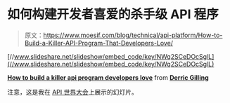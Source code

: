 # 如何构建开发者喜爱的杀手级 API 程序

> 原文：<https://www.moesif.com/blog/technical/api-platform/How-to-Build-a-Killer-API-Program-That-Developers-Love/>

[//www.slideshare.net/slideshow/embed_code/key/NWq2SCeDOcSglL](//www.slideshare.net/slideshow/embed_code/key/NWq2SCeDOcSglL)

**[How to build a killer api program developers love](//www.slideshare.net/DerricGilling/how-to-build-a-killer-api-program-developers-love "How to build a killer api program developers love")** from **[Derric Gilling](https://www.slideshare.net/DerricGilling)**

注意，这是我在 [API 世界大会](https://apiworld2019aidevworld2019.sched.com/speaker/derric_gilling.76hia4k)上展示的幻灯片。